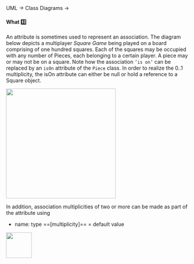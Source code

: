 <div id="path">UML &rarr; Class Diagrams &rarr;</div>

<div id="title">

#### What :three:

</div>

<div id="body">

An attribute is sometimes used to represent an association. The diagram below depicts a multiplayer _Square Game_ being played on a board comprising of one hundred squares. Each of the squares may be occupied with any number of Pieces, each belonging to a certain player. A piece may or may not be on a square.  Note how the association `’is on’` can be replaced by an `isOn` attribute of the `Piece` class. In order to realize the 0..1 multiplicity, the isOn attribute can either be null or hold a reference to a Square object.

<tip-box>

<img src="{{baseUrl}}/uml/classDiagrams/associationsAsAttributes/what/images/squareMultiplicity.png" height="300" />
<p/>

</tip-box>

In addition, association multiplicities of two or more can be made as part of the attribute using

* name: type ==[multiplicity]==  = default value

<tip-box>

<img src="{{baseUrl}}/uml/classDiagrams/associationsAsAttributes/what/images/board.png" height="70" />
<p/>

</tip-box>

</div>

<div id="extras">
</div>

</div>

